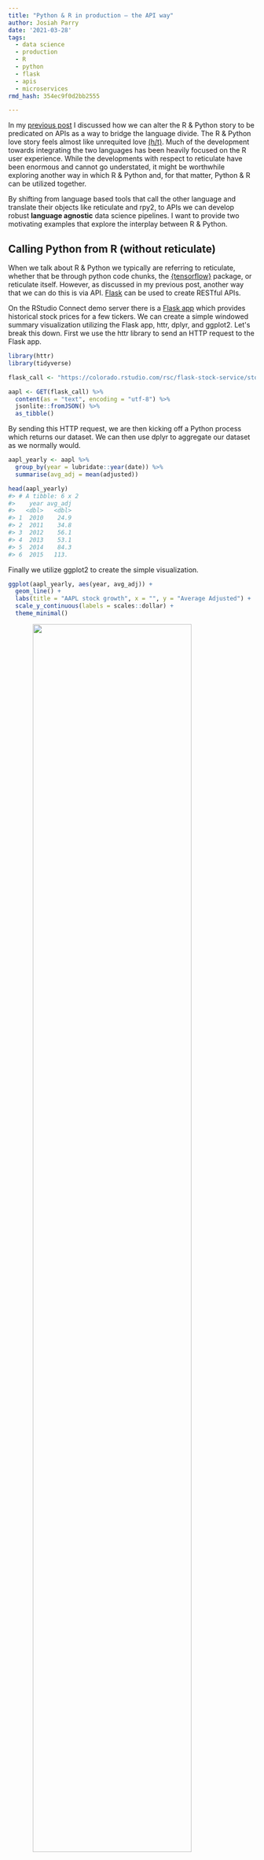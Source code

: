 ```yaml
---
title: "Python & R in production — the API way"
author: Josiah Parry
date: '2021-03-28'
tags:
  - data science
  - production
  - R
  - python
  - flask
  - apis
  - microservices
rmd_hash: 354ec9f0d2bb2555

---
```


<div class="highlight">

</div>

In my [previous post](https://josiahparry.com/post/2021-03-28-language-agnostic/) I discussed how we can alter the R & Python story to be predicated on APIs as a way to bridge the language divide. The R & Python love story feels almost like unrequited love [(h/t)](https://www.linkedin.com/in/katiemasiello/). Much of the development towards integrating the two languages has been heavily focused on the R user experience. While the developments with respect to reticulate have been enormous and cannot go understated, it might be worthwhile exploring another way in which R & Python and, for that matter, Python & R can be utilized together.

By shifting from language based tools that call the other language and translate their objects like reticulate and rpy2, to APIs we can develop robust **language agnostic** data science pipelines. I want to provide two motivating examples that explore the interplay between R & Python.

## Calling Python from R (without reticulate)

When we talk about R & Python we typically are referring to reticulate, whether that be through python code chunks, the [{tensorflow}](https://tensorflow.rstudio.com/) package, or reticulate itself. However, as discussed in my previous post, another way that we can do this is via API. [Flask](https://flask.palletsprojects.com/en/1.1.x/) can be used to create RESTful APIs.

On the RStudio Connect demo server there is a [Flask app](https://colorado.rstudio.com/rsc/flask-stock-service/) which provides historical stock prices for a few tickers. We can create a simple windowed summary visualization utilizing the Flask app, httr, dplyr, and ggplot2. Let's break this down. First we use the httr library to send an HTTP request to the Flask app.

``` r
library(httr)
library(tidyverse)

flask_call <- "https://colorado.rstudio.com/rsc/flask-stock-service/stocks/AAPL/history"

aapl <- GET(flask_call) %>% 
  content(as = "text", encoding = "utf-8") %>% 
  jsonlite::fromJSON() %>% 
  as_tibble()
```

By sending this HTTP request, we are then kicking off a Python process which returns our dataset. We can then use dplyr to aggregate our dataset as we normally would.

``` r
aapl_yearly <- aapl %>% 
  group_by(year = lubridate::year(date)) %>% 
  summarise(avg_adj = mean(adjusted)) 

head(aapl_yearly)
#> # A tibble: 6 x 2
#>    year avg_adj
#>   <dbl>   <dbl>
#> 1  2010    24.9
#> 2  2011    34.8
#> 3  2012    56.1
#> 4  2013    53.1
#> 5  2014    84.3
#> 6  2015   113.
```

Finally we utilize ggplot2 to create the simple visualization.

``` r
ggplot(aapl_yearly, aes(year, avg_adj)) +
  geom_line() + 
  labs(title = "AAPL stock growth", x = "", y = "Average Adjusted") +
  scale_y_continuous(labels = scales::dollar) + 
  theme_minimal()
```

<div class="highlight">

<img src="/post/2021-03-28-python-r_files/aapl-stock.png" width="80%" style="display: block; margin: auto;" />

</div>

That was simple, right? In the above code chunks we utilized both R and python while only interacting and writing R code. That's the brilliance of this approach.

## Calling R from Python

The less often discussed part of this love story---hence unrequited love story---is how can Python users utilize R within their own workflows. Often machine learning engineers will use Python in combination with Scikit Learn to create their models. To illustrate how we can let both R and Python users shine I wanted to adapt the wonderful [Bike Prediction](https://solutions.rstudio.com/example/bike_predict/) example from the Solutions Engineering team at RStudio.

<div class="highlight">

<img src="https://solutions.rstudio.com/example/images/bike-predict/bp-overview.png" width="85%" style="display: block; margin: auto;" />

</div>

The Bike Prediction project is an example of orchestrating a number of data science artifacts into a holistic system on RStudio Connect that all work in unity. This example could just as well have been written entirely with Python. It could even be written as a combination of both R and Python. And that is what I'd like to illustrate.

The bike prediction app utilizes a custom R package and the power of dbplyr to perform scheduled ETL jobs. It is effective, efficient, and already deployed. Say one has a colleague who would like to create a new machine learning model using the same data how can we enable them to do so? The example works within the context of its own R Markdown that retrains the model. Rather than making a one time export of the data from the ETL process, we can make the data available consistently through a RESTful API hosted [here](https://colorado.rstudio.com/rsc/bike-data-api/).

<div class="highlight">

<img src="https://user-images.githubusercontent.com/13534508/112771576-7c9a1200-8ffa-11eb-9be1-87a0a617ed23.png" width="80%" style="display: block; margin: auto;" />

</div>

The training and testing data have been made available through a plumber API that is hosted on RStudio Connect. With the data being available through an API, all that is needed to interact with it is the `requests` library. Everything else is as one would anticipate!

``` python
import requests
import pandas as pd
from xgboost import XGBRegressor
from sklearn.metrics import mean_squared_error
```

In the below code chunk we call the Plumber API using an HTTP request which kicks off an R process. That R process utilizes dbplyr and lubridate to extract and partition data for training and testing.

``` python
# Fetch data from Plumber API 
test_dat_raw = requests.get("https://colorado.rstudio.com/rsc/bike-data-api/testing-data")
test_dat = pd.read_json(test_dat_raw.text)

train_dat_raw = requests.get("https://colorado.rstudio.com/rsc/bike-data-api/training-data")
train_dat = pd.read_json(train_dat_raw.text)
```

Now that the data have been processed by R and loaded as a pandas dataframe the model training can continue as standard.

``` python
# partition data and one hot encode day of week
train_x = pd.concat([train_dat[["hour", "month", "lat", "lon"]], pd.get_dummies(train_dat.dow)], axis = 1)
train_y = train_dat["n_bikes"]

# instantiate xgb model object
model = XGBRegressor()
 
# fit the model with the training data
model.fit(train_x,train_y)

# predict the target on the test dataset
test_dow = pd.get_dummies(pd.Categorical(test_dat.dow, categories = ['Friday', 'Monday', 'Saturday', 'Sunday', 'Thursday', 'Tuesday', 'Wednesday']))
test_x = pd.concat([test_dat[["hour", "month", "lat", "lon"]], test_dow], axis = 1)
test_y = test_dat.n_bikes
```

``` python
# predict the target on the test dataset
predict_test = model.predict(test_x)
 
# MSE on test dataset
mean_squared_error(test_y,predict_test, squared = False)
#> 4.502217132673415
```

Through the API both R *and* Python were able to flourish all the while building extensible infrastructure that can be utilized beyond their own team. The API approach enables the R and Python user to extend their tools beyond their direct team without having to adopt a new toolkit.

## Adopting APIs for cross language collaboration

While data scientists may usually think of APIs as something that they use to interact with SaaS products or extract data, they are also a tool that can be utilized to build out the data science infrastructure of a team. Through Flask, Plumber, and other libraries that turn code into RESTful APIs, data scientists can bridge language divides with exceptional ease. I think we ought to begin to transition the ways in which we think about language divides. We ought to utilize the universal language of HTTP more thoroughly. By creating these APIs we not only can aid other data scientists, but entirely other teams. A React JS web development can then tap into your API to either serve up predictions, extract data, send files, or whatever else you can dream up. Let's not limit ourselves to one language. Let's build out APIs to enable all languages to thrive.

*Disclaimer: This is a personal opinion and not endorsed or published by RStudio. My statements represent no one but myself---sometimes not even that.*

